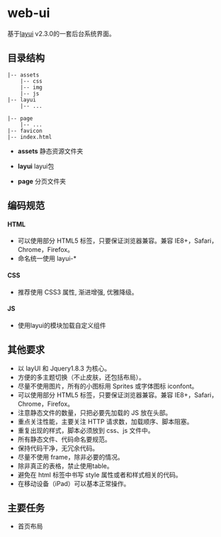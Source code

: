 web-ui
===

基于[layui](http://www.layui.com/) v2.3.0的一套后台系统界面。


## 目录结构
	
	|-- assets
		|-- css
		|-- img
		|-- js
	|-- layui 
		|-- ...

	|-- page
		|-- ...
	|--	favicon 
	|-- index.html	

- **assets**
	静态资源文件夹

- **layui**
	layui包

- **page**
	分页文件夹

## 编码规范

#### HTML

- 可以使用部分 HTML5 标签，只要保证浏览器兼容。兼容 IE8+，Safari，Chrome，Firefox。
- 命名统一使用 layui-*

#### CSS

- 推荐使用 CSS3 属性, 渐进增强, 优雅降级。

#### JS

- 使用layui的模块加载自定义组件

## 其他要求

* 以 layUI 和 Jquery1.8.3 为核心。
* 方便的多主题切换（不止皮肤，还包括布局）。
* 尽量不使用图片，所有的小图标用 Sprites 或字体图标 iconfont。
* 可以使用部分 HTML5 标签，只要保证浏览器兼容。兼容 IE8+，Safari，Chrome，Firefox。
* 注意静态文件的数量，只把必要先加载的 JS 放在头部。
* 重点关注性能，主要关注 HTTP 请求数，加载顺序、脚本阻塞。
* 重复出现的样式，脚本必须放到 css、js 文件中。
* 所有静态文件、代码命名要规范。
* 保持代码干净，无冗余代码。
* 尽量不使用 frame，除非必要的情况。
* 除非真正的表格，禁止使用table。
* 避免在 html 标签中书写 style 属性或者和样式相关的代码。
* 在移动设备（iPad）可以基本正常操作。

## 主要任务

* 首页布局